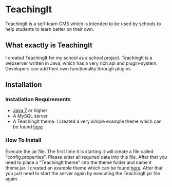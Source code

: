 # TeachingIt
TeachingIt is a self-learn CMS which is intended to be used by schools to help students to learn better on their own.

## What exactly is TeachingIt
I created TeachingIt for my school as a school project. TeachingIt is a webserver written in Java, which has a very rich api and plugin-system. Developers can add their own functionality through plugins.

## Installation
### Installation Requirements
* [Java 7](https://www.java.com/download/) or higher
* A MySQL server
* A TeachingIt theme. I created a very simple example theme which can be found [here](https://github.com/Simonsator/TeachingIt-Standard-Theme/)
### How To Install
Execute the jar file. The first time it is starting it will create a file called "config.properties". Please enter all required data into this file. After that you need to place a "TeachingIt theme" into the theme folder and name it theme.jar. I created an example theme which can be found [here](https://github.com/Simonsator/TeachingIt-Standard-Theme/). After that you just need to start the server again by executing the TeachingIt jar file again.
